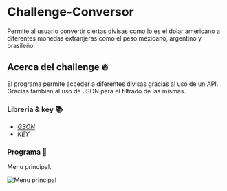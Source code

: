 # Challenge-Conversor
Permite al usuario convertir ciertas divisas como lo es el dolar americano a diferentes monedas extranjeras como el peso mexicano, argentino y brasileño.

## Acerca del challenge 🔥
El programa permite acceder a diferentes divisas gracias al uso de un API. Gracias tambien al uso de JSON para el filtrado de las mismas.

### Libreria & key 📚
* _[GSON](https://central.sonatype.com/artifact/com.google.code.gson/gson?smo=true)_
* _[KEY](https://www.exchangerate-api.com/)_

### Programa 👾
Menu principal.

![Menu principal](img/inicio.png)
